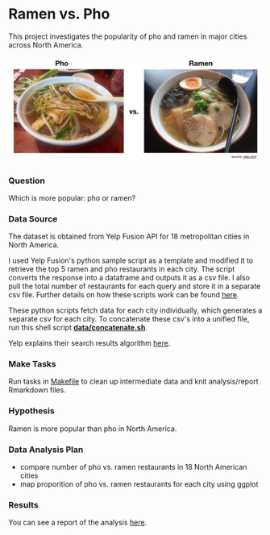 # Ramen vs. Pho

This project investigates the popularity of pho and ramen in major cities across North America.

![](data/battle-of-pho-vs-ramen.png)


### Question

Which is more popular: pho or ramen? 

### Data Source

The dataset is obtained from Yelp Fusion API for 18 metropolitan cities in North America. 

I used Yelp Fusion's python sample script as a template and modified it to retrieve the top 5 ramen and pho restaurants in each city. The script converts the response into a dataframe and outputs it as a csv file. I also pull the total number of restaurants for each query and store it in a separate csv file. Further details on how these scripts work can be found [here](src/yelp_fusion/README.md).

These python scripts fetch data for each city individually, which generates a separate csv for each city. To concatenate these csv's into a unified file, run this shell script [**data/concatenate.sh**](data/concatenate.sh). 

Yelp explains their search results algorithm [here](https://www.yelp-support.com/article/How-does-Yelp-decide-which-reviews-to-feature-in-search-results?l=en_US).


### Make Tasks

Run tasks in [Makefile](Makefile) to clean up intermediate data and knit analysis/report Rmarkdown files. 

### Hypothesis 

Ramen is more popular than pho in North America. 

### Data Analysis Plan 

- compare number of pho vs. ramen restaurants in 18 North American cities 
- map proporition of pho vs. ramen restaurants for each city using ggplot


### Results

You can see a report of the analysis [here](doc/report.md).
